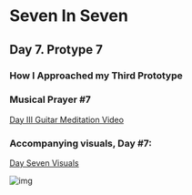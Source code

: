 # Seven In Seven 

## Day 7. Protype 7


### How I Approached my Third Prototype


### Musical Prayer #7

[Day III Guitar Meditation Video](. )

### Accompanying visuals, Day #7:

[Day Seven Visuals]( )



![img]() 

